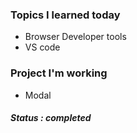### Topics I learned today 
- Browser Developer tools
- VS code 



### Project I'm working
 - Modal
 
 ##### Status : completed
 
     
